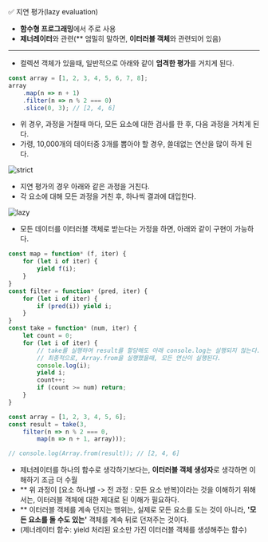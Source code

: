 ✅ 지연 평가(lazy evaluation)
* <b>함수형 프로그래밍</b>에서 주로 사용
* <b>제너레이터</b>와 관련(** 엄밀히 말하면, <b>이터러블 객체</b>와 관련되어 있음)
<hr />

* 컬렉션 객체가 있을때, 일반적으로 아래와 같이 <b>엄격한 평가</b>를 거치게 된다.
```javascript
const array = [1, 2, 3, 4, 5, 6, 7, 8];
array
    .map(n => n + 1)
    .filter(n => n % 2 === 0)
    .slice(0, 3); // [2, 4, 6]
```
* 위 경우, 과정을 거칠때 마다, 모든 요소에 대한 검사를 한 후, 다음 과정을 거치게 된다.
* 가령, 10,000개의 데이터중 3개를 뽑아야 할 경우, 쓸데없는 연산을 많이 하게 된다.

![strict](../resources/strict.png)

* 지연 평가의 경우 아래와 같은 과정을 거친다.
* 각 요소에 대해 모든 과정을 거친 후, 하나씩 결과에 대입한다.

![lazy](../resources/lazy.png)

* 모든 데이터를 이터러블 객체로 받는다는 가정을 하면, 아래와 같이 구현이 가능하다.
```javascript
const map = function* (f, iter) {
    for (let i of iter) { 
        yield f(i);
    }
}
const filter = function* (pred, iter) {
    for (let i of iter) {
        if (pred(i)) yield i;
    }
}
const take = function* (num, iter) {
    let count = 0;
    for (let i of iter) {
        // take를 실행하여 result를 할당해도 아래 console.log는 실행되지 않는다.
        // 최종적으로, Array.from을 실행했을때, 모든 연산이 실행된다.
        console.log(i);
        yield i;
        count++;
        if (count >= num) return;
    }
}

const array = [1, 2, 3, 4, 5, 6];
const result = take(3, 
    filter(n => n % 2 === 0, 
        map(n => n + 1, array)));

// console.log(Array.from(result)); // [2, 4, 6]
```

* 제너레이터를 하나의 함수로 생각하기보다는, <b>이터러블 객체 생성자</b>로 생각하면 이해하기 조금 더 수월
* ** 위 과정이 [요소 하나별 -> 전 과정 : 모든 요소 반복]이라는 것을 이해하기 위해서는, 이터러블 객체에 대한 제대로 된 이해가 필요하다.
* ** 이터러블 객체를 계속 던지는 행위는, 실제로 모든 요소를 도는 것이 아니라, <b>'모든 요소를 돌 수도 있는'</b> 객체를 계속 뒤로 던져주는 것이다.
* (제너레이터 함수: yield 처리된 요소만 가진 이터러블 객체를 생성해주는 함수)